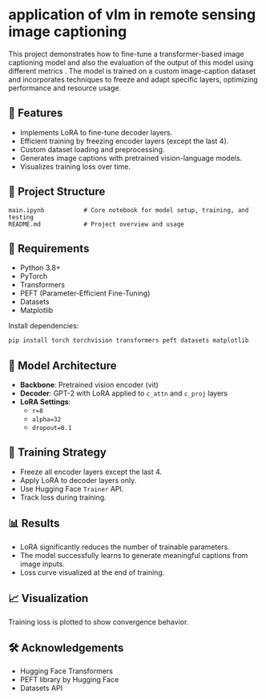 # application of vlm in remote sensing image captioning 

This project demonstrates how to fine-tune a transformer-based image captioning model and also the evaluation of the output of this model using different metrics . The model is trained on a custom image-caption dataset and incorporates techniques to freeze and adapt specific layers, optimizing performance and resource usage.

## 🚀 Features

- Implements LoRA to fine-tune decoder layers.
- Efficient training by freezing encoder layers (except the last 4).
- Custom dataset loading and preprocessing.
- Generates image captions with pretrained vision-language models.
- Visualizes training loss over time.

## 📂 Project Structure

```
main.ipynb           # Core notebook for model setup, training, and testing
README.md            # Project overview and usage
```

## 🧰 Requirements

- Python 3.8+
- PyTorch
- Transformers
- PEFT (Parameter-Efficient Fine-Tuning)
- Datasets
- Matplotlib

Install dependencies:

```bash
pip install torch torchvision transformers peft datasets matplotlib
```

## 🧪 Model Architecture

- **Backbone**: Pretrained vision encoder (vit)
- **Decoder**: GPT-2 with LoRA applied to `c_attn` and `c_proj` layers
- **LoRA Settings**:
  - `r=8`
  - `alpha=32`
  - `dropout=0.1`

## 🧠 Training Strategy

- Freeze all encoder layers except the last 4.
- Apply LoRA to decoder layers only.
- Use Hugging Face `Trainer` API.
- Track loss during training.

## 📊 Results

- LoRA significantly reduces the number of trainable parameters.
- The model successfully learns to generate meaningful captions from image inputs.
- Loss curve visualized at the end of training.



## 📈 Visualization

Training loss is plotted to show convergence behavior.

## 🛠️ Acknowledgements

- Hugging Face Transformers
- PEFT library by Hugging Face
- Datasets API



